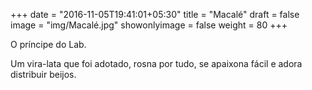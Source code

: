 +++
date = "2016-11-05T19:41:01+05:30"
title = "Macalé"
draft = false
image = "img/Macalé.jpg"
showonlyimage = false
weight = 80
+++

O príncipe do Lab.
<!--more-->

Um vira-lata que foi adotado, rosna por tudo, se apaixona fácil e adora distribuir beijos.
